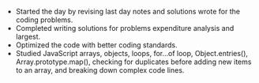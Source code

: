 - Started the day by revising last day notes and solutions wrote for the coding problems.
- Completed writing solutions for problems expenditure analysis and largest.
- Optimized the code with better coding standards.
- Studied JavaScript arrays, objects, loops, for...of loop, Object.entries(), Array.prototype.map(), checking for duplicates before adding new items to an array, and breaking down complex code lines.